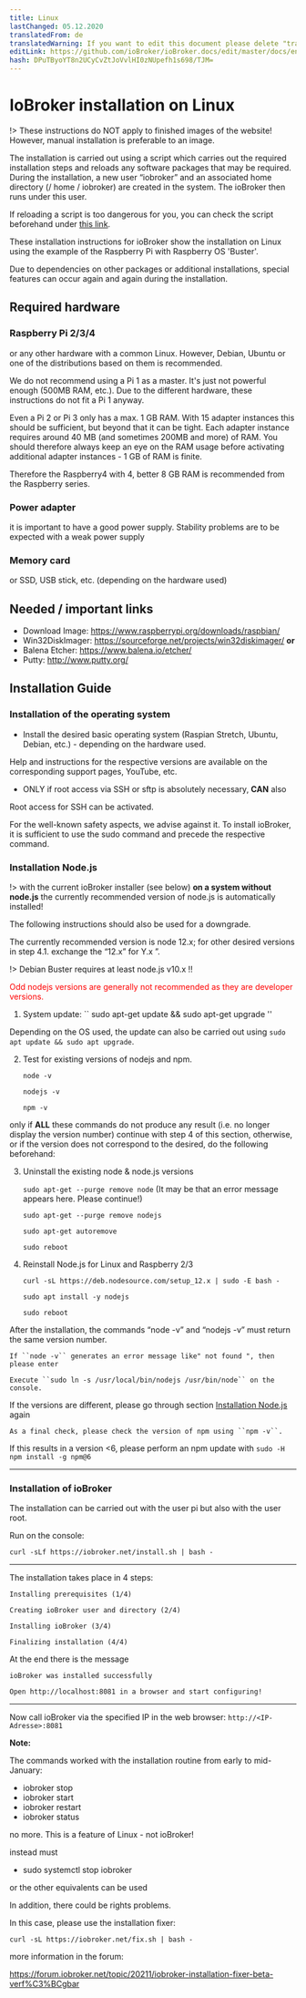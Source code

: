 ```yaml
---
title: Linux
lastChanged: 05.12.2020
translatedFrom: de
translatedWarning: If you want to edit this document please delete "translatedFrom" field, elsewise this document will be translated automatically again
editLink: https://github.com/ioBroker/ioBroker.docs/edit/master/docs/en/install/linux.md
hash: DPuTByoYT8n2UCyCvZtJoVvlHI0zNUpefh1s698/TJM=
---
```

# IoBroker installation on Linux
!> These instructions do NOT apply to finished images of the website! However, manual installation is preferable to an image.

The installation is carried out using a script which carries out the required installation steps and reloads any software packages that may be required.
During the installation, a new user “iobroker” and an associated home directory (/ home / iobroker) are created in the system.
The ioBroker then runs under this user.

If reloading a script is too dangerous for you, you can check the script beforehand under [this link](https://raw.githubusercontent.com/ioBroker/ioBroker/stable-installer/installer.sh).

These installation instructions for ioBroker show the installation on Linux using the example of the Raspberry Pi with Raspberry OS 'Buster'.

Due to dependencies on other packages or additional installations, special features can occur again and again during the installation.

## Required hardware
### Raspberry Pi 2/3/4
or any other hardware with a common Linux. However, Debian, Ubuntu or one of the distributions based on them is recommended.

We do not recommend using a Pi 1 as a master. It's just not powerful enough (500MB RAM, etc.). Due to the different hardware, these instructions do not fit a Pi 1 anyway.

Even a Pi 2 or Pi 3 only has a max. 1 GB RAM. With 15 adapter instances this should be sufficient, but beyond that it can be tight. Each adapter instance requires around 40 MB (and sometimes 200MB and more) of RAM. You should therefore always keep an eye on the RAM usage before activating additional adapter instances - 1 GB of RAM is finite.

Therefore the Raspberry4 with 4, better 8 GB RAM is recommended from the Raspberry series.

### Power adapter
it is important to have a good power supply. Stability problems are to be expected with a weak power supply

### Memory card
or SSD, USB stick, etc. (depending on the hardware used)

## Needed / important links
* Download Image: https://www.raspberrypi.org/downloads/raspbian/
* Win32DiskImager: https://sourceforge.net/projects/win32diskimager/ **or**
* Balena Etcher: https://www.balena.io/etcher/
* Putty: http://www.putty.org/

## Installation Guide
### Installation of the operating system
* Install the desired basic operating system (Raspian Stretch, Ubuntu, Debian, etc.) - depending on the hardware used.

Help and instructions for the respective versions are available on the corresponding support pages, YouTube, etc.

* ONLY if root access via SSH or sftp is absolutely necessary, **CAN** also

Root access for SSH can be activated.

For the well-known safety aspects, we advise against it. To install ioBroker, it is sufficient to use the sudo command and precede the respective command.

### Installation Node.js
!> with the current ioBroker installer (see below) **on a system without node.js** the currently recommended version of node.js is automatically installed!

The following instructions should also be used for a downgrade.

The currently recommended version is node 12.x; for other desired versions in step 4.1. exchange the “12.x” for Y.x ”.

!> Debian Buster requires at least node.js v10.x !!

<span style="color:red">Odd nodejs versions are generally not recommended as they are developer versions.</span>

1. System update: `` sudo apt-get update && sudo apt-get upgrade ''

Depending on the OS used, the update can also be carried out using ``sudo apt update && sudo apt upgrade``.

2. Test for existing versions of nodejs and npm.

    ``node -v``

    ``nodejs -v``

    ``npm -v``

only if **ALL** these commands do not produce any result (i.e. no longer display the version number) continue with step 4 of this section, otherwise, or if the version does not correspond to the desired, do the following beforehand:

3. Uninstall the existing node & node.js versions

    ``sudo apt-get --purge remove node`` (It may be that an error message appears here. Please continue!)

    ``sudo apt-get --purge remove nodejs``

    ``sudo apt-get autoremove``

    ``sudo reboot``

4. Reinstall Node.js for Linux and Raspberry 2/3

    ``curl -sL https://deb.nodesource.com/setup_12.x | sudo -E bash -``

    ``sudo apt install -y nodejs``

    ``sudo reboot``

After the installation, the commands “node -v” and “nodejs -v” must return the same version number.

    If ``node -v`` generates an error message like" not found ", then please enter

    Execute ``sudo ln -s /usr/local/bin/nodejs /usr/bin/node`` on the console.

If the versions are different, please go through section [Installation Node.js](#installation-nodejs) again

    As a final check, please check the version of npm using ``npm -v``.

If this results in a version <6, please perform an npm update with ``sudo -H npm install -g npm@6``

---

### Installation of ioBroker
The installation can be carried out with the user pi but also with the user root.

Run on the console:

``curl -sLf https://iobroker.net/install.sh | bash -``

---

The installation takes place in 4 steps:

``Installing prerequisites (1/4)``

``Creating ioBroker user and directory (2/4)``

``Installing ioBroker (3/4)``

``Finalizing installation (4/4)``

At the end there is the message

``ioBroker was installed successfully``

``Open http://localhost:8081 in a browser and start configuring!``

---

Now call ioBroker via the specified IP in the web browser: ``http://<IP-Adresse>:8081``

**Note:**

The commands worked with the installation routine from early to mid-January:

* iobroker stop
* iobroker start
* iobroker restart
* iobroker status

no more. This is a feature of Linux - not ioBroker!

instead must

* sudo systemctl stop iobroker

or the other equivalents can be used

In addition, there could be rights problems.

In this case, please use the installation fixer:

``curl -sL https://iobroker.net/fix.sh | bash -``

more information in the forum:

https://forum.iobroker.net/topic/20211/iobroker-installation-fixer-beta-verf%C3%BCgbar